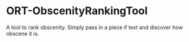 # ORT-ObscenityRankingTool
A tool to rank obscenity. Simply pass in a piece if text and discover how obscene it is.
